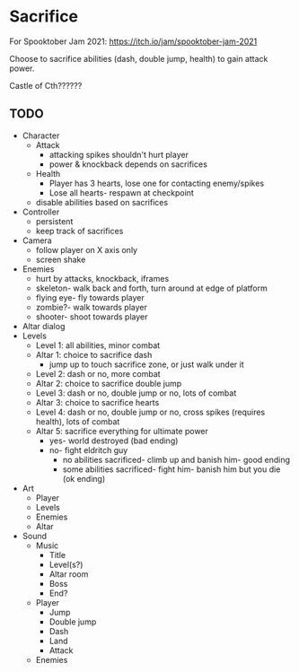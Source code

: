 # Sacrifice

For Spooktober Jam 2021: https://itch.io/jam/spooktober-jam-2021

Choose to sacrifice abilities (dash, double jump, health) to gain attack power.

Castle of Cth??????

## TODO

- Character
	- Attack
		- attacking spikes shouldn't hurt player
		- power & knockback depends on sacrifices
	- Health
		- Player has 3 hearts, lose one for contacting enemy/spikes
		- Lose all hearts- respawn at checkpoint
	- disable abilities based on sacrifices
- Controller
	- persistent
	- keep track of sacrifices
- Camera
	- follow player on X axis only
	- screen shake
- Enemies
	- hurt by attacks, knockback, iframes
	- skeleton- walk back and forth, turn around at edge of platform
	- flying eye- fly towards player
	- zombie?- walk towards player
	- shooter- shoot towards player
- Altar dialog
- Levels
	- Level 1: all abilities, minor combat
	- Altar 1: choice to sacrifice dash
		- jump up to touch sacrifice zone, or just walk under it
	- Level 2: dash or no, more combat
	- Altar 2: choice to sacrifice double jump
	- Level 3: dash or no, double jump or no, lots of combat
	- Altar 3: choice to sacrifice hearts
	- Level 4: dash or no, double jump or no, cross spikes (requires health), lots of combat
	- Altar 5: sacrifice everything for ultimate power
		- yes- world destroyed (bad ending)
		- no- fight eldritch guy
			- no abilities sacrificed- climb up and banish him- good ending
			- some abilities sacrificed- fight him- banish him but you die (ok ending)
- Art
	- Player
	- Levels
	- Enemies
	- Altar
- Sound
	- Music
		- Title
		- Level(s?)
		- Altar room
		- Boss
		- End?
	- Player
		- Jump
		- Double jump
		- Dash
		- Land
		- Attack
	- Enemies